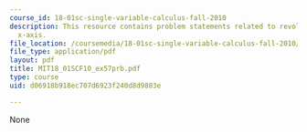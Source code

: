 ```yaml
---
course_id: 18-01sc-single-variable-calculus-fall-2010
description: This resource contains problem statements related to revolution about
  x-axis.
file_location: /coursemedia/18-01sc-single-variable-calculus-fall-2010/d06918b918ec707d6923f240d8d9803e_MIT18_01SCF10_ex57prb.pdf
file_type: application/pdf
layout: pdf
title: MIT18_01SCF10_ex57prb.pdf
type: course
uid: d06918b918ec707d6923f240d8d9803e

---
```

None